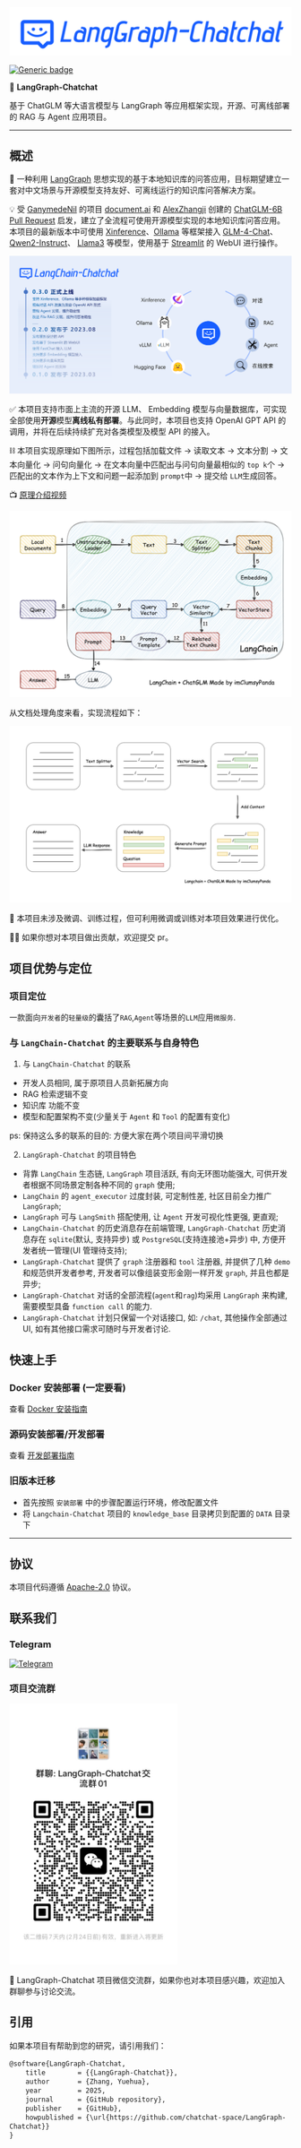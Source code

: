 ![](chatchat-server/chatchat/img/logo-long-langraph-chatchat.jpg)

[![Generic badge](https://img.shields.io/badge/python-3.9%7C3.10%7C3.11%7C3.12-blue.svg)](https://pypi.org/project/pypiserver/)

📃 **LangGraph-Chatchat**

基于 ChatGLM 等大语言模型与 LangGraph 等应用框架实现，开源、可离线部署的 RAG 与 Agent 应用项目。

---

## 概述

🤖️ 一种利用 [LangGraph](https://langchain-ai.github.io/langgraph/)
思想实现的基于本地知识库的问答应用，目标期望建立一套对中文场景与开源模型支持友好、可离线运行的知识库问答解决方案。

💡 受 [GanymedeNil](https://github.com/GanymedeNil) 的项目 [document.ai](https://github.com/GanymedeNil/document.ai)
和 [AlexZhangji](https://github.com/AlexZhangji)
创建的 [ChatGLM-6B Pull Request](https://github.com/THUDM/ChatGLM-6B/pull/216)
启发，建立了全流程可使用开源模型实现的本地知识库问答应用。本项目的最新版本中可使用 [Xinference](https://github.com/xorbitsai/inference)、[Ollama](https://github.com/ollama/ollama)
等框架接入 [GLM-4-Chat](https://github.com/THUDM/GLM-4)、 [Qwen2-Instruct](https://github.com/QwenLM/Qwen2)、 [Llama3](https://github.com/meta-llama/llama3)
等模型，使用基于 [Streamlit](https://github.com/streamlit/streamlit) 的 WebUI 进行操作。

![](docs/img/langchain_chatchat_0.3.0.png)

✅ 本项目支持市面上主流的开源 LLM、 Embedding 模型与向量数据库，可实现全部使用**开源**模型**离线私有部署**。与此同时，本项目也支持
OpenAI GPT API 的调用，并将在后续持续扩充对各类模型及模型 API 的接入。

⛓️ 本项目实现原理如下图所示，过程包括加载文件 -> 读取文本 -> 文本分割 -> 文本向量化 -> 问句向量化 ->
在文本向量中匹配出与问句向量最相似的 `top k`个 -> 匹配出的文本作为上下文和问题一起添加到 `prompt`中 -> 提交给 `LLM`生成回答。

📺 [原理介绍视频](https://www.bilibili.com/video/BV13M4y1e7cN/?share_source=copy_web&vd_source=e6c5aafe684f30fbe41925d61ca6d514)

![实现原理图](docs/img/langchain+chatglm.png)

从文档处理角度来看，实现流程如下：

![实现原理图2](docs/img/langchain+chatglm2.png)

🚩 本项目未涉及微调、训练过程，但可利用微调或训练对本项目效果进行优化。

🧑‍💻 如果你想对本项目做出贡献，欢迎提交 pr。

## 项目优势与定位

### 项目定位
一款面向`开发者`的`轻量级`的囊括了`RAG`,`Agent`等场景的`LLM`应用`微服务`.

### 与 `LangChain-Chatchat` 的主要联系与自身特色

1. 与 `LangChain-Chatchat` 的联系 
- 开发人员相同, 属于原项目人员新拓展方向
- RAG 检索逻辑不变
- 知识库 功能不变
- 模型和配置架构不变(少量关于 `Agent` 和 `Tool` 的配置有变化) 

ps: 保持这么多的联系的目的: 方便大家在两个项目间平滑切换

2. `LangGraph-Chatchat` 的项目特色
- 背靠 `LangChain` 生态链, `LangGraph` 项目活跃, 有向无环图功能强大, 可供开发者根据不同场景定制各种不同的 `graph` 使用;
- `LangChain` 的 `agent_executor` 过度封装, 可定制性差, 社区目前全力推广 `LangGraph`;
- `LangGraph` 可与 `LangSmith` 搭配使用, 让 `Agent` 开发可视化性更强, 更直观;
- `LangChain-Chatchat` 的历史消息存在前端管理, `LangGraph-Chatchat` 历史消息存在 `sqlite`(默认, 支持异步) 或 `PostgreSQL`(支持连接池+异步) 中, 方便开发者统一管理(UI 管理待支持);
- `LangGraph-Chatchat` 提供了 `graph` 注册器和 `tool` 注册器, 并提供了几种 `demo` 和规范供开发者参考, 开发者可以像组装变形金刚一样开发 `graph`, 并且也都是异步;
- `LangGraph-Chatchat` 对话的全部流程(`agent`和`rag`)均采用 `LangGraph` 来构建, 需要模型具备 `function call` 的能力.
- `LangGraph-Chatchat` 计划只保留一个对话接口, 如: `/chat`, 其他操作全部通过 UI, 如有其他接口需求可随时与开发者讨论. 

## 快速上手

### Docker 安装部署 (一定要看)

查看 [Docker 安装指南](docs/install/README_docker_install.md)

### 源码安装部署/开发部署

查看 [开发部署指南](docs/install/README_dev_install.md)

### 旧版本迁移

- 首先按照 `安装部署` 中的步骤配置运行环境，修改配置文件
- 将 `Langchain-Chatchat` 项目的 `knowledge_base` 目录拷贝到配置的 `DATA` 目录下

---

## 协议

本项目代码遵循 [Apache-2.0](LICENSE) 协议。

## 联系我们

### Telegram

[![Telegram](https://img.shields.io/badge/Telegram-2CA5E0?style=for-the-badge&logo=telegram&logoColor=white "langchain-chatchat")](https://t.me/+RjliQ3jnJ1YyN2E9)

### 项目交流群

<img src="docs/img/wx_01.jpg" alt="二维码" width="300" />

🎉 LangGraph-Chatchat 项目微信交流群，如果你也对本项目感兴趣，欢迎加入群聊参与讨论交流。

## 引用

如果本项目有帮助到您的研究，请引用我们：

```
@software{LangGraph-Chatchat,
    title        = {{LangGraph-Chatchat}},
    author       = {Zhang, Yuehua},
    year         = 2025,
    journal      = {GitHub repository},
    publisher    = {GitHub},
    howpublished = {\url{https://github.com/chatchat-space/LangGraph-Chatchat}}
}
```
